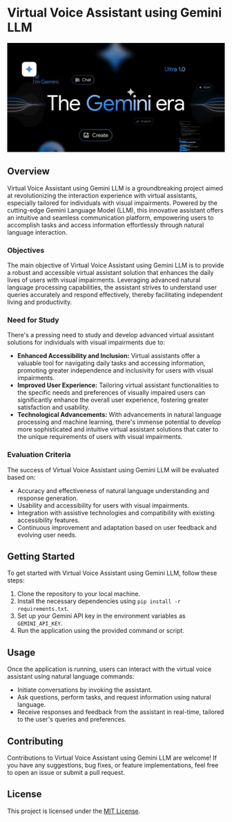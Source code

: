 # Virtual Voice Assistant using Gemini LLM

![Virtual Voice Assistant](https://github.com/J-B-Mugundh/Virtual-Voice-Asst-Gemini/blob/main/image.png)

## Overview

Virtual Voice Assistant using Gemini LLM is a groundbreaking project aimed at revolutionizing the interaction experience with virtual assistants, especially tailored for individuals with visual impairments. Powered by the cutting-edge Gemini Language Model (LLM), this innovative assistant offers an intuitive and seamless communication platform, empowering users to accomplish tasks and access information effortlessly through natural language interaction.

### Objectives

The main objective of Virtual Voice Assistant using Gemini LLM is to provide a robust and accessible virtual assistant solution that enhances the daily lives of users with visual impairments. Leveraging advanced natural language processing capabilities, the assistant strives to understand user queries accurately and respond effectively, thereby facilitating independent living and productivity.

### Need for Study

There's a pressing need to study and develop advanced virtual assistant solutions for individuals with visual impairments due to:

- **Enhanced Accessibility and Inclusion:** Virtual assistants offer a valuable tool for navigating daily tasks and accessing information, promoting greater independence and inclusivity for users with visual impairments.
- **Improved User Experience:** Tailoring virtual assistant functionalities to the specific needs and preferences of visually impaired users can significantly enhance the overall user experience, fostering greater satisfaction and usability.
- **Technological Advancements:** With advancements in natural language processing and machine learning, there's immense potential to develop more sophisticated and intuitive virtual assistant solutions that cater to the unique requirements of users with visual impairments.

### Evaluation Criteria

The success of Virtual Voice Assistant using Gemini LLM will be evaluated based on:

- Accuracy and effectiveness of natural language understanding and response generation.
- Usability and accessibility for users with visual impairments.
- Integration with assistive technologies and compatibility with existing accessibility features.
- Continuous improvement and adaptation based on user feedback and evolving user needs.

## Getting Started

To get started with Virtual Voice Assistant using Gemini LLM, follow these steps:

1. Clone the repository to your local machine.
2. Install the necessary dependencies using `pip install -r requirements.txt`.
3. Set up your Gemini API key in the environment variables as `GEMINI_API_KEY`.
4. Run the application using the provided command or script.

## Usage

Once the application is running, users can interact with the virtual voice assistant using natural language commands:

- Initiate conversations by invoking the assistant.
- Ask questions, perform tasks, and request information using natural language.
- Receive responses and feedback from the assistant in real-time, tailored to the user's queries and preferences.

## Contributing

Contributions to Virtual Voice Assistant using Gemini LLM are welcome! If you have any suggestions, bug fixes, or feature implementations, feel free to open an issue or submit a pull request.

## License

This project is licensed under the [MIT License](LICENSE).
